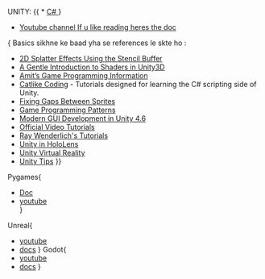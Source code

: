 UNITY: {{
    * [C# ](  https://www.youtube.com/watch?v=SuLiu5AK9Ps )  }
* [Youtube channel ](https://www.youtube.com/@CodeMonkeyUnity   ) 
[If u like reading heres the doc](https://docs.unity.com/)

{ Basics sikhne ke baad yha se references le skte ho :
* [2D Splatter Effects Using the Stencil Buffer](http://nielson.dev/2015/12/splatter-effects-in-unity-using-the-stencil-buffer) 
* [A Gentle Introduction to Shaders in Unity3D](http://www.alanzucconi.com/2015/06/10/a-gentle-introduction-to-shaders-in-unity3d) 
* [Amit’s Game Programming Information](http://www-cs-students.stanford.edu/~amitp/gameprog.html) 
* [Catlike Coding](http://catlikecoding.com/unity/tutorials/) - Tutorials designed for learning the C# scripting side of Unity.
* [Fixing Gaps Between Sprites](http://nielson.dev/2015/10/fixing-gaps-between-sprites-better-2d-in-unity-part-2) 
* [Game Programming Patterns](http://gameprogrammingpatterns.com/contents.html) 
* [Modern GUI Development in Unity 4.6](https://www.youtube.com/playlist?list=PLt_Y3Hw1v3QTEbh8fQV1DUOUIh9nF0k6c) 
* [Official Video Tutorials](http://unity3d.com/learn/tutorials/modules)
* [Ray Wenderlich's Tutorials](http://www.raywenderlich.com/category/unity) 
* [Unity in HoloLens](https://developer.microsoft.com/en-us/windows/holographic/unity_development_overview)
* [Unity Virtual Reality](http://docs.unity3d.com/Manual/VROverview.html) 
* [Unity Tips](https://unity3d.com/learn/tutorials/topics/tips) 
}}

Pygames{
 * [Doc](https://www.pygame.org/docs/)
 * [youtube](https://www.youtube.com/playlist?list=PLu0W_9lII9ailUQcxEPZrWgDoL36BtPYb)   
}

Unreal{
* [youtube](https://www.youtube.com/watch?v=6UlU_FsicK8)
* [docs](https://docs.unrealengine.com/5.3/en-US/)
}
Godot{
* [youtube](https://www.youtube.com/watch?v=nAh_Kx5Zh5Q)
* [docs](https://docs.godotengine.org/en/stable/index.html)
}
